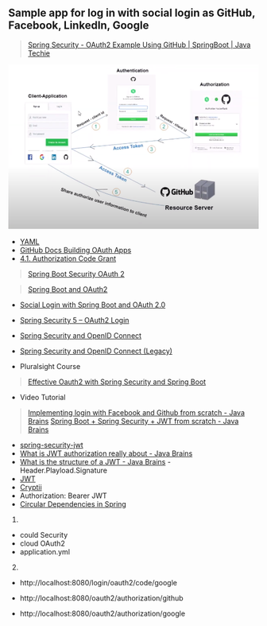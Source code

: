## Sample app for log in with social login as GitHub, Facebook, LinkedIn, Google

> [Spring Security - OAuth2 Example Using GitHub | SpringBoot | Java Techie](https://www.youtube.com/watch?v=D2FuRIL95kk)

![OAuth2 exampke using GitHub](https://github.com/pedalv/JavaApp/blob/master/MellomOppdrag/GitHub_OAuth2.PNG)

- [YAML](https://en.wikipedia.org/wiki/YAML)
- [GitHub Docs Building OAuth Apps](https://docs.github.com/en/developers/apps/building-oauth-apps)
- [4.1.  Authorization Code Grant](https://tools.ietf.org/html/rfc6749#section-4.1)

> [Spring Boot Security OAuth 2](https://www.youtube.com/watch?v=wfaKvQ0qY3E)

> [Spring Boot and OAuth2](https://spring.io/guides/tutorials/spring-boot-oauth2/)
- [Social Login with Spring Boot and OAuth 2.0](https://github.com/spring-guides/tut-spring-boot-oauth2)
- [Spring Security 5 – OAuth2 Login](https://www.baeldung.com/spring-security-5-oauth2-login)
- [Spring Security and OpenID Connect](https://www.baeldung.com/spring-security-openid-connect)
- [Spring Security and OpenID Connect (Legacy)](https://www.baeldung.com/spring-security-openid-connect-legacy)

- Pluralsight Course
> [Effective Oauth2 with Spring Security and Spring Boot](https://www.pluralsight.com/courses/oauth2-spring-security-spring-boot)

- Video Tutorial
> [Implementing login with Facebook and Github from scratch - Java Brains](https://www.youtube.com/watch?v=CWiwpvpCrro)
> [Spring Boot + Spring Security + JWT from scratch - Java Brains](https://www.youtube.com/watch?v=X80nJ5T7YpE)

- [spring-security-jwt](https://github.com/koushikkothagal/spring-security-jwt) 
- [What is JWT authorization really about - Java Brains](https://www.youtube.com/watch?v=soGRyl9ztjI)
- [What is the structure of a JWT - Java Brains](https://www.youtube.com/watch?v=_XbXkVdoG_0) - Header.Playload.Signature
- [JWT](https://jwt.io/)
- [Cryptii](https://cryptii.com/)
- Authorization: Bearer JWT
- [Circular Dependencies in Spring](https://www.baeldung.com/circular-dependencies-in-spring)


1.
- could Security
- cloud OAuth2
- application.yml

2.
- http://localhost:8080/login/oauth2/code/google

- http://localhost:8080/oauth2/authorization/github
- http://localhost:8080/oauth2/authorization/google

